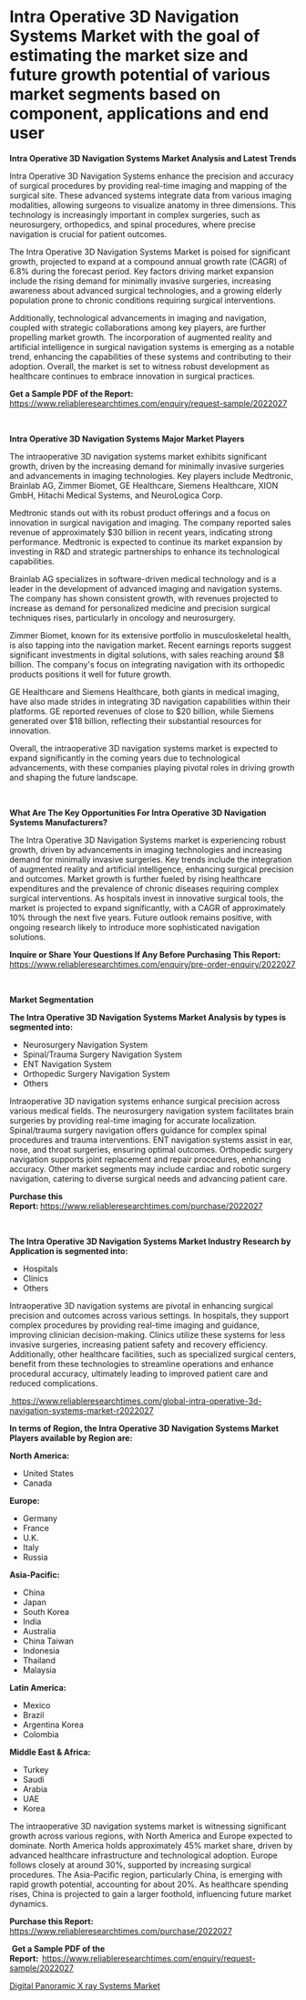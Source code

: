 <p><h1>Intra Operative 3D Navigation Systems Market with the goal of estimating the market size and future growth potential of various market segments based on component, applications and end user</h1></p><p><strong>Intra Operative 3D Navigation Systems Market Analysis and Latest Trends</strong></p>
<p><p>Intra Operative 3D Navigation Systems enhance the precision and accuracy of surgical procedures by providing real-time imaging and mapping of the surgical site. These advanced systems integrate data from various imaging modalities, allowing surgeons to visualize anatomy in three dimensions. This technology is increasingly important in complex surgeries, such as neurosurgery, orthopedics, and spinal procedures, where precise navigation is crucial for patient outcomes.</p><p>The Intra Operative 3D Navigation Systems Market is poised for significant growth, projected to expand at a compound annual growth rate (CAGR) of 6.8% during the forecast period. Key factors driving market expansion include the rising demand for minimally invasive surgeries, increasing awareness about advanced surgical technologies, and a growing elderly population prone to chronic conditions requiring surgical interventions. </p><p>Additionally, technological advancements in imaging and navigation, coupled with strategic collaborations among key players, are further propelling market growth. The incorporation of augmented reality and artificial intelligence in surgical navigation systems is emerging as a notable trend, enhancing the capabilities of these systems and contributing to their adoption. Overall, the market is set to witness robust development as healthcare continues to embrace innovation in surgical practices.</p></p>
<p><strong>Get a Sample PDF of the Report:&nbsp;</strong> <a href="https://www.reliableresearchtimes.com/enquiry/request-sample/2022027?utm_campaign=3054&utm_medium=2&utm_source=Github&utm_content=ia&utm_term=29032025&utm_id=intra-operative-3d-navigation-systems">https://www.reliableresearchtimes.com/enquiry/request-sample/2022027</a></p>
<p>&nbsp;</p>
<p><strong>Intra Operative 3D Navigation Systems Major Market Players</strong></p>
<p><p>The intraoperative 3D navigation systems market exhibits significant growth, driven by the increasing demand for minimally invasive surgeries and advancements in imaging technologies. Key players include Medtronic, Brainlab AG, Zimmer Biomet, GE Healthcare, Siemens Healthcare, XION GmbH, Hitachi Medical Systems, and NeuroLogica Corp.</p><p>Medtronic stands out with its robust product offerings and a focus on innovation in surgical navigation and imaging. The company reported sales revenue of approximately $30 billion in recent years, indicating strong performance. Medtronic is expected to continue its market expansion by investing in R&D and strategic partnerships to enhance its technological capabilities.</p><p>Brainlab AG specializes in software-driven medical technology and is a leader in the development of advanced imaging and navigation systems. The company has shown consistent growth, with revenues projected to increase as demand for personalized medicine and precision surgical techniques rises, particularly in oncology and neurosurgery.</p><p>Zimmer Biomet, known for its extensive portfolio in musculoskeletal health, is also tapping into the navigation market. Recent earnings reports suggest significant investments in digital solutions, with sales reaching around $8 billion. The company's focus on integrating navigation with its orthopedic products positions it well for future growth.</p><p>GE Healthcare and Siemens Healthcare, both giants in medical imaging, have also made strides in integrating 3D navigation capabilities within their platforms. GE reported revenues of close to $20 billion, while Siemens generated over $18 billion, reflecting their substantial resources for innovation.</p><p>Overall, the intraoperative 3D navigation systems market is expected to expand significantly in the coming years due to technological advancements, with these companies playing pivotal roles in driving growth and shaping the future landscape.</p></p>
<p>&nbsp;</p>
<p><strong>What Are The Key Opportunities For Intra Operative 3D Navigation Systems Manufacturers?</strong></p>
<p><p>The Intra Operative 3D Navigation Systems market is experiencing robust growth, driven by advancements in imaging technologies and increasing demand for minimally invasive surgeries. Key trends include the integration of augmented reality and artificial intelligence, enhancing surgical precision and outcomes. Market growth is further fueled by rising healthcare expenditures and the prevalence of chronic diseases requiring complex surgical interventions. As hospitals invest in innovative surgical tools, the market is projected to expand significantly, with a CAGR of approximately 10% through the next five years. Future outlook remains positive, with ongoing research likely to introduce more sophisticated navigation solutions.</p></p>
<p><strong>Inquire or Share Your Questions If Any Before Purchasing This Report:</strong> <a href="https://www.reliableresearchtimes.com/enquiry/pre-order-enquiry/2022027?utm_campaign=3054&utm_medium=2&utm_source=Github&utm_content=ia&utm_term=29032025&utm_id=intra-operative-3d-navigation-systems">https://www.reliableresearchtimes.com/enquiry/pre-order-enquiry/2022027</a></p>
<p>&nbsp;</p>
<p><strong>Market Segmentation</strong></p>
<p><strong>The Intra Operative 3D Navigation Systems Market Analysis by types is segmented into:</strong></p>
<p><ul><li>Neurosurgery Navigation System</li><li>Spinal/Trauma Surgery Navigation System</li><li>ENT Navigation System</li><li>Orthopedic Surgery Navigation System</li><li>Others</li></ul></p>
<p><p>Intraoperative 3D navigation systems enhance surgical precision across various medical fields. The neurosurgery navigation system facilitates brain surgeries by providing real-time imaging for accurate localization. Spinal/trauma surgery navigation offers guidance for complex spinal procedures and trauma interventions. ENT navigation systems assist in ear, nose, and throat surgeries, ensuring optimal outcomes. Orthopedic surgery navigation supports joint replacement and repair procedures, enhancing accuracy. Other market segments may include cardiac and robotic surgery navigation, catering to diverse surgical needs and advancing patient care.</p></p>
<p><strong>Purchase this Report:&nbsp;</strong><a href="https://www.reliableresearchtimes.com/purchase/2022027?utm_campaign=3054&utm_medium=2&utm_source=Github&utm_content=ia&utm_term=29032025&utm_id=intra-operative-3d-navigation-systems">https://www.reliableresearchtimes.com/purchase/2022027</a></p>
<p>&nbsp;</p>
<p><strong>The Intra Operative 3D Navigation Systems Market Industry Research by Application is segmented into:</strong></p>
<p><ul><li>Hospitals</li><li>Clinics</li><li>Others</li></ul></p>
<p><p>Intraoperative 3D navigation systems are pivotal in enhancing surgical precision and outcomes across various settings. In hospitals, they support complex procedures by providing real-time imaging and guidance, improving clinician decision-making. Clinics utilize these systems for less invasive surgeries, increasing patient safety and recovery efficiency. Additionally, other healthcare facilities, such as specialized surgical centers, benefit from these technologies to streamline operations and enhance procedural accuracy, ultimately leading to improved patient care and reduced complications.</p></p>
<p><a href="https://www.reliableresearchtimes.com/global-intra-operative-3d-navigation-systems-market-r2022027?utm_campaign=3054&utm_medium=2&utm_source=Github&utm_content=ia&utm_term=29032025&utm_id=intra-operative-3d-navigation-systems">&nbsp;https://www.reliableresearchtimes.com/global-intra-operative-3d-navigation-systems-market-r2022027</a></p>
<p><strong>In terms of Region, the Intra Operative 3D Navigation Systems Market Players available by Region are:</strong></p>
<p>
    <p> <strong> North America: </strong>
        <ul>
            <li>United States</li>
            <li>Canada</li>
        </ul>
        </p> 
    <p> <strong> Europe: </strong>
        <ul>
            <li>Germany</li>
            <li>France</li>
            <li>U.K.</li>
            <li>Italy</li>
            <li>Russia</li>
        </ul>
        </p> 
    <p> <strong> Asia-Pacific: </strong>
        <ul>
            <li>China</li>
            <li>Japan</li>
            <li>South Korea</li>
            <li>India</li>
            <li>Australia</li>
            <li>China Taiwan</li>
            <li>Indonesia</li>
            <li>Thailand</li>
            <li>Malaysia</li>
        </ul>
        </p> 
    <p> <strong> Latin America: </strong>
        <ul>
            <li>Mexico</li>
            <li>Brazil</li>
            <li>Argentina Korea</li>
            <li>Colombia</li>
        </ul>
        </p> 
    <p> <strong> Middle East & Africa: </strong>
        <ul>
            <li>Turkey</li>
            <li>Saudi</li>
            <li>Arabia</li>
            <li>UAE</li>
            <li>Korea</li>
        </ul>
    </p>
    </p>
<p><p>The intraoperative 3D navigation systems market is witnessing significant growth across various regions, with North America and Europe expected to dominate. North America holds approximately 45% market share, driven by advanced healthcare infrastructure and technological adoption. Europe follows closely at around 30%, supported by increasing surgical procedures. The Asia-Pacific region, particularly China, is emerging with rapid growth potential, accounting for about 20%. As healthcare spending rises, China is projected to gain a larger foothold, influencing future market dynamics.</p></p>
<p><strong>Purchase this Report: </strong><a href="https://www.reliableresearchtimes.com/purchase/2022027?utm_campaign=3054&utm_medium=2&utm_source=Github&utm_content=ia&utm_term=29032025&utm_id=intra-operative-3d-navigation-systems">https://www.reliableresearchtimes.com/purchase/2022027</a></p>
<p>&nbsp;<strong>Get a Sample PDF of the Report:&nbsp;&nbsp;</strong><a href="https://www.reliableresearchtimes.com/enquiry/request-sample/2022027?utm_campaign=3054&utm_medium=2&utm_source=Github&utm_content=ia&utm_term=29032025&utm_id=intra-operative-3d-navigation-systems">https://www.reliableresearchtimes.com/enquiry/request-sample/2022027</a></p>
<p><strong></strong></p>
<p><p><a href="https://github.com/balapopepi/Market-Research-Report-List-1/blob/main/digital-panoramic-x-ray-systems-market.md?utm_campaign=3054&utm_medium=2&utm_source=Github&utm_content=ia&utm_term=29032025&utm_id=intra-operative-3d-navigation-systems">Digital Panoramic X ray Systems Market</a></p></p>